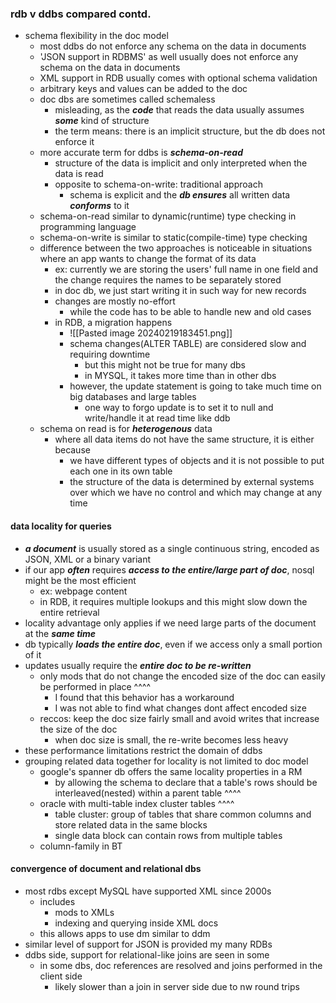 ### rdb v ddbs compared contd.
- schema flexibility in the doc model
	- most ddbs do not enforce any schema on the data in documents
	- 'JSON support in RDBMS' as well usually does not enforce any schema on the data in documents
	- XML support in RDB usually comes with optional schema validation
	- arbitrary keys and values can be added to the doc
	- doc dbs are sometimes called schemaless
		- misleading, as the ***code*** that reads the data usually assumes ***some*** kind of structure
		- the term means: there is an implicit structure, but the db does not enforce it
	- more accurate term for ddbs is ***schema-on-read***
		- structure of the data is implicit and only interpreted when the data is read
		- opposite to schema-on-write: traditional approach
			- schema is explicit and the ***db ensures*** all written data ***conforms*** to it
	- schema-on-read similar to dynamic(runtime) type checking in programming language
	- schema-on-write is similar to static(compile-time) type checking
	- difference between the two approaches is noticeable in situations where an app wants to change the format of its data
		- ex: currently we are storing the users' full name in one field and the change requires the names to be separately stored
		- in doc db, we just start writing it in such way for new records
		- changes are mostly no-effort
			- while the code has to be able to handle new and old cases
		- in RDB, a migration happens
			- ![[Pasted image 20240219183451.png]]
			- schema changes(ALTER TABLE) are considered slow and requiring downtime
				- but this might not be true for many dbs
				- in MYSQL, it takes more time than in other dbs
			- however, the update statement is going to take much time on big databases and large tables
				- one way to forgo update is to set it to null and write/handle it at read time like ddb
	- schema on read is for ***heterogenous*** data
		- where all data items do not have the same structure, it is either because
			- we have different types of objects and it is not possible to put each one in its own table
			- the structure of the data is determined by external systems over which we have no control and which may change at any time
#### data locality for queries
- ***a document*** is usually stored as a single continuous string, encoded as JSON, XML or a binary variant
- if our app ***often*** requires ***access to the entire/large part of doc***, nosql might be the most efficient
	- ex: webpage content
	- in RDB, it requires multiple lookups and this might slow down the entire retrieval
- locality advantage only applies if we need large parts of the document at the ***same time***
- db typically ***loads the entire doc***, even if we access only a small portion of it
- updates usually require the ***entire doc to be re-written***
	- only mods that do not change the encoded size of the doc can easily be performed in place ^^^^
		- I found that this behavior has a workaround
		- I was not able to find what changes dont affect encoded size
	- reccos: keep the doc size fairly small and avoid writes that increase the size of the doc
		- when doc size is small, the re-write becomes less heavy
- these performance limitations restrict the domain of ddbs
- grouping related data together for locality is not limited to doc model
	- google's spanner db offers the same locality properties in a RM
		- by allowing the schema to declare that a table's rows should be interleaved(nested) within a parent table ^^^^
	- oracle with multi-table index cluster tables ^^^^
		- table cluster: group of tables that share common columns and store related data in the same blocks
		- single data block can contain rows from multiple tables
	- column-family in BT
#### convergence of document and relational dbs
- most rdbs except MySQL have supported XML since 2000s
	- includes
		- mods to XMLs
		- indexing and querying inside XML docs
	- this allows apps to use dm similar to ddm
- similar level of support for JSON is provided my many RDBs
- ddbs side, support for relational-like joins are seen in some
	- in some dbs, doc references are resolved and joins performed in the client side
		- likely slower than a join in server side due to nw round trips
